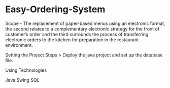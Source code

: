 # Easy-Ordering-System
Scope - The replacement of paper-based menus using an electronic format, the second relates to a complementary electronic strategy for the front of customer’s order and the third surrounds the process of transferring electronic orders to the kitchen for preparation in the restaurant environment.



Setting  the Project
  Steps >
  Deploy the java project and set up the database file.

Using Technologies

  Java Swing
  SQL
